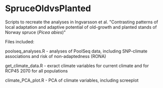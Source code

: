 # SpruceOldvsPlanted
Scripts to recreate the analyses in Ingvarsson et al. "Contrasting patterns of local adaptation and adaptive potential of old-growth and planted stands of Norway spruce (<I>Picea abies</I>)"

Files included:

poolseq_analyses.R - analyses of PoolSeq data, including SNP-climate associations and risk of non-adaptedness (RONA)

get_climate_data.R - exract climate variables for current climate and for RCP45 2070 for all populations

climate_PCA_plot.R - PCA of climate variables, including screeplot


